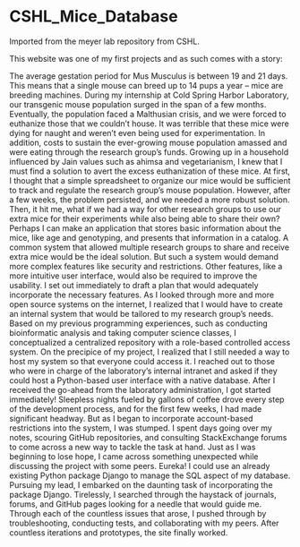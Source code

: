 # CSHL_Mice_Database
Imported from the meyer lab repository from CSHL.

This website was one of my first projects and as such comes with a story:

The average gestation period for Mus Musculus is between 19 and 21 days. This means that a single mouse can breed up to 14 pups a year – mice are breeding machines. During my internship at Cold Spring Harbor Laboratory, our transgenic mouse population surged in the span of a few months. Eventually, the population faced a Malthusian crisis, and we were forced to euthanize those that we couldn’t house. It was terrible that these mice were dying for naught and weren’t even being used for experimentation. In addition, costs to sustain the ever-growing mouse population amassed and were eating through the research group’s funds. Growing up in a household influenced by Jain values such as ahimsa and vegetarianism, I knew that I must find a solution to avert the excess euthanization of these mice.
	At first, I thought that a simple spreadsheet to organize our mice would be sufficient to track and regulate the research group’s mouse population. However, after a few weeks, the problem persisted, and we needed a more robust solution. Then, it hit me, what if we had a way for other research groups to use our extra mice for their experiments while also being able to share their own? Perhaps I can make an application that stores basic information about the mice, like age and genotyping, and presents that information in a catalog. A common system that allowed multiple research groups to share and receive extra mice would be the ideal solution. But such a system would demand more complex features like security and restrictions. Other features, like a more intuitive user interface, would also be required to improve the usability. I set out immediately to draft a plan that would adequately incorporate the necessary features.
As I looked through more and more open source systems on the internet, I realized that I would have to create an internal system that would be tailored to my research group’s needs. Based on my previous programming experiences, such as conducting bioinformatic analysis and taking computer science classes, I conceptualized a centralized repository with a role-based controlled access system. On the precipice of my project, I realized that I still needed a way to host my system so that everyone could access it. I reached out to those who were in charge of the laboratory’s internal intranet and asked if they could host a Python-based user interface with a native database. After I received the go-ahead from the laboratory administration, I got started immediately!
Sleepless nights fueled by gallons of coffee drove every step of the development process, and for the first few weeks, I had made significant headway. But as I began to incorporate account-based restrictions into the system, I was stumped. I spent days going over my notes, scouring GitHub repositories, and consulting StackExchange forums to come across a new way to tackle the task at hand. Just as I was beginning to lose hope, I came across something unexpected while discussing the project with some peers. Eureka! I could use an already existing Python package Django to manage the SQL aspect of my database.
Pursuing my lead, I embarked on the daunting task of incorporating the package Django. Tirelessly, I searched through the haystack of journals, forums, and GitHub pages looking for a needle that would guide me. Through each of the countless issues that arose, I pushed through by troubleshooting, conducting tests, and collaborating with my peers. After countless iterations and prototypes, the site finally worked.
